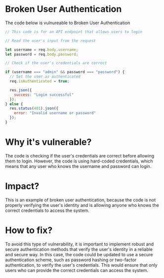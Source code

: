 # Broken User Authentication

The code below is vulnureable to Broken User Authentication


```javascript
// This code is for an API endpoint that allows users to login

// Read the user's input from the request

let username = req.body.username;
let password = req.body.password;

// Check if the user's credentials are correct

if (username === "admin" && password === "password") {
  // Set the user as authenticated
  req.isAuthenticated = true;

  res.json({
    success: "Login successful"
  });
} else {
  res.status(401).json({
    error: "Invalid username or password"
  });
}
```

# Why it's vulnerable?
The code is checking if the user's credentials are correct before allowing them to login. However, the code is using hard-coded credentials, which means that any user who knows the username and password can login.

# Impact?
This is an example of broken user authentication, because the code is not properly verifying the user's identity and is allowing anyone who knows the correct credentials to access the system.

# How to fix?
To avoid this type of vulnerability, it is important to implement robust and secure authentication methods that verify the user's identity in a reliable and secure way. In this case, the code could be updated to use a secure authentication scheme, such as password hashing or two-factor authentication, to verify the user's credentials. This would ensure that only users who can provide the correct credentials can access the system.
